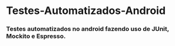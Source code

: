 # Testes-Automatizados-Android
### Testes automatizados no android fazendo uso de JUnit, Mockito e Espresso.
